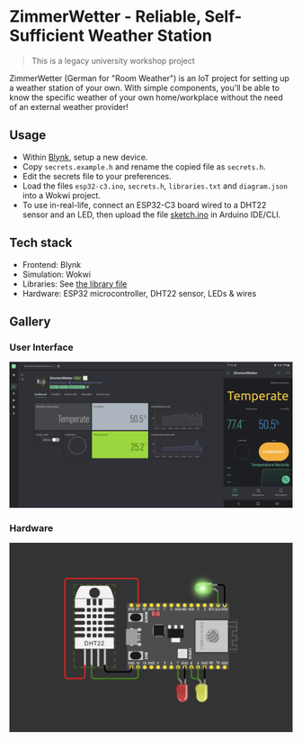 # ZimmerWetter - Reliable, Self-Sufficient Weather Station

> This is a legacy university workshop project

ZimmerWetter (German for "Room Weather") is an IoT project for setting up a weather station of your own. With simple components, you'll be able to know the specific weather of your own home/workplace without the need of an external weather provider!

## Usage

- Within [Blynk](https://blynk.cloud), setup a new device.
- Copy `secrets.example.h` and rename the copied file as `secrets.h`.
- Edit the secrets file to your preferences.
- Load the files `esp32-c3.ino`, `secrets.h`, `libraries.txt` and `diagram.json` into a Wokwi project.
- To use in-real-life, connect an ESP32-C3 board wired to a DHT22 sensor and an LED, then upload the file [sketch.ino](./esp32-c3.ino) in Arduino IDE/CLI.

## Tech stack

- Frontend: Blynk
- Simulation: Wokwi
- Libraries: See [the library file](libraries.txt)
- Hardware: ESP32 microcontroller, DHT22 sensor, LEDs & wires

## Gallery

### User Interface

![Preview](images/preview.png)

### Hardware

![Hardware](images/hardware-layout.png)
